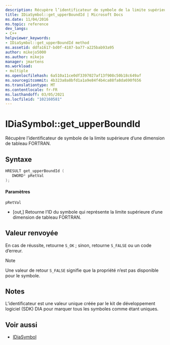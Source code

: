 ```yaml
---
description: Récupère l’identificateur de symbole de la limite supérieure d’une dimension de tableau FORTRAN.
title: IDiaSymbol::get_upperBoundId | Microsoft Docs
ms.date: 11/04/2016
ms.topic: reference
dev_langs:
- C++
helpviewer_keywords:
- IDiaSymbol::get_upperBoundId method
ms.assetid: ddfa1617-bd0f-4187-ba77-a225bab93a95
author: mikejo5000
ms.author: mikejo
manager: jmartens
ms.workload:
- multiple
ms.openlocfilehash: 6a510a11ce0df3397027af13f908c50b18c649af
ms.sourcegitcommit: 4b323a8a8bfd1a1a9e84f4b4ca88fa8da690f656
ms.translationtype: MT
ms.contentlocale: fr-FR
ms.lasthandoff: 03/05/2021
ms.locfileid: "102160581"
---
```

# <a name="idiasymbolget_upperboundid"></a>IDiaSymbol::get_upperBoundId
Récupère l’identificateur de symbole de la limite supérieure d’une dimension de tableau FORTRAN.

## <a name="syntax"></a>Syntaxe

```C++
HRESULT get_upperBoundId ( 
   DWORD* pRetVal
);
```

#### <a name="parameters"></a>Paramètres
 `pRetVal`
- [out,] Retourne l’ID du symbole qui représente la limite supérieure d’une dimension de tableau FORTRAN.

## <a name="return-value"></a>Valeur renvoyée
 En cas de réussite, retourne `S_OK` ; sinon, retourne `S_FALSE` ou un code d’erreur.

> [!NOTE]
> Une valeur de retour `S_FALSE` signifie que la propriété n’est pas disponible pour le symbole.

## <a name="remarks"></a>Notes
 L’identificateur est une valeur unique créée par le kit de développement logiciel (SDK) DIA pour marquer tous les symboles comme étant uniques.

## <a name="see-also"></a>Voir aussi
- [IDiaSymbol](../../debugger/debug-interface-access/idiasymbol.md)
